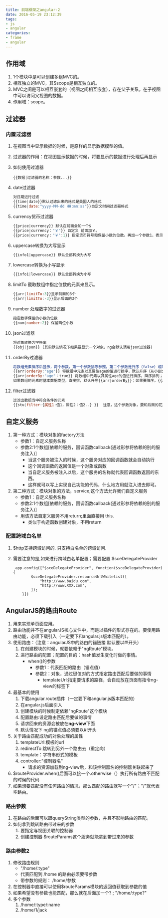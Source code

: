 ```yaml
---
title: 前端框架之angular-2
date: 2016-05-19 23:12:39
tags: 
- js
- angular 
categories: 
- frame
- angular
---
```


## 作用域

1. 1个模块中是可以创建多组MVC的。
2. 相互独立的MVC，其$scope是相互独立的。
3. MVC之间是可以相互嵌套的（视图之间相互嵌套），存在父子关系。在子视图中可以访问父视图的数据。
4. 作用域：scope。

## 过滤器

### 内置过滤器

1. 在视图当中显示数据的时候，是原样的显示数据模型的值。

2. 过滤器的作用：在视图显示数据的时候，将要显示的数据进行处理后再显示

3. 如何使用过滤器

   ```{{数据|过滤器的名称：参数...}}```

4. date过滤器

   ```javascript
   对日期进行过滤
   {{time|date}}默认过滤出来的格式是美国人的格式
   {{time|date:"yyyy-MM-dd HH:mm:ss"}}自定义时间过滤器格式
   ```

5. currency货币过滤器

   ```javascript
   {{price|currency}} 默认在前面会加一个$
   {{price|currency："￥"}} 自定义 前面加￥。
   {{price|currency："￥":1}} 指定货币符号和保留小数的位数。再加一个参数1，表示保留一位整数
   ```

6. uppercase转换为大写显示

   ```javascript
   {{info1|uppercase}} 默认全部转换为大写
   ```

7. lowercase转换为小写显示

   ```javascript
   {{info1|lowercase}} 默认全部转换为小写
   ```

8. limitTo 截取数组中指定位数的元素来显示。

   ```javascript
   {{arr|limitTo:3}}显示前面的3个
   {{arr|limitTo:-3}}显示后面的3个
   ```

9. number 处理数字的过滤器

   ```javascript
   指定数字保留的小数的位数
   {{num|number:2}} 保留两位小数
   ```

10. json过滤器

    ```javascript
    将对象转换为字符串
    {{obj|json}} (其实默认情况下如果要显示一个对象，ng会默认调用json过滤器)
    ```

11. orderBy过滤器

    ```javascript
    将数组元素排序后显示，两个参数，第一个参数排序参照，第二个参数是升序（false）或降序(true)
    {{arr|orderBy:"age"}} 将数组中元素以其属性age的值进行排序，默认升序（从小到大）；
    {{arr|orderBy:"age"：true}} 将数组中元素以其属性age的值进行排序，降序排列；
    如果数组的元素时基本数据类型，直接排，默认升序{{arr|orderBy}}；如果要降序，{{arr|orderBy：null:true}}
    ```

12. filter过滤器

    ```javascript
    过滤出数组当中符合条件的元素
    {{stu|filter:{属性1:值1，属性2：值2..} }}  注意，这个参数对象，要和后面的花括号之间有一个空格！！！
    ```

## 自定义服务

1. 第一种方式：模块对象的factory方法
   - 参数1：自定义服务名称
   - 参数2:1个数组[依赖的服务，回调函数callback(通过形参将依赖的别的服务注入)]
     - 当这个服务被注入的时候，这个服务对应的回调函数就会自动执行
     - 这个回调函数的返回值是一个对象或函数
     - 当自定义服务被注入以后，这个服务的名称就代表回调函数返回的东西。
     - 这样就可以写上实现自己功能的代码，什么地方用就注入进去即可。
2. 第二种方式：模块对象的方法，service;这个方法允许我们自定义服务
   - 参数1：自定义服务名称
   - 参数2:1个数组[依赖的服务，回调函数callback(通过形参将依赖的别的服务注入)]
   - 用该方法自定义服务不用return;里面直接用 this.
     - 类似于构造函数创建对象，不用return

### 配置跨域白名单

1. $http支持跨域访问的. 只支持白名单的跨域访问.

2. 需要注意的是,如果进行跨域白名单配置；需要配置 $sceDelegateProvider

   ```
    app.config(["$sceDelegateProvider", function($sceDelegateProvider) {
           $sceDelegateProvider.resourceUrlWhitelist([
               "http://www.baidu.com",
               "http://www.XXX.com",
           ]);
       }])
   ```

## AngularJS的路由Route

1. 用来实现单页面应用。
2. 路由功能并不在angularJS核心文件中，而是以插件的形式存在的。要使用路由功能，必须下载引入（一定要下和angular.js版本匹配的）。
3. 使用路由：（注意：angularJS中的路由的锚链接 默认要以#!开头）
   1. 在创建模块的时候，就要依赖于"ngRoute"模块。
   2. 进行路由的配置；配置的目的：hash值发生变化时做的事情。
      - when()的参数
        - 参数1：代表匹配的路由（锚点值）
        - 参数2：对象，通过键值对的方式指定路由匹配后要做的事情
          - templateUrl:指定要请求的路径，会自动放在页面有指令ng-view的标签下
4. 最基本的使用
   1. 下载angular.route插件（一定要下和angular.js版本匹配的）
   2. 在angular.js后面引入
   3. 创建模块的时候制定依赖"ngRoute"这个模块
   4. 配置路由:设定路由匹配后要做的事情
   5. 请求回来的资源会被放在**ng-view**下面
   6. 默认情况下 ng的锚点值必须要以#!开头
5. 关于路由匹配成功的对象处理的属性
   1. templateUrl:模板的url
   2. redirectTo 跳转到另外一个路由去（重定向）
   3. template：字符串形式的模板
   4. controller:"控制器名"
      - 请求的资源加载到ng-view后，和该控制器名的控制器关联起来了
6. $routeProvider.when()后面可以接一个.otherwise（）执行所有路由不匹配的时候的代码
7. 如果想要匹配没有任何路由的情况，那么匹配的路由就写一个"/"；"/"就代表空路由。

### 路由参数

1. 在路由的后面可以跟queryString类型的参数，并且不影响路由的匹配。
2. 如何拿到跳转路由带过来的参数
   1. 要指定与视图关联的控制器
   2. 创建控制器 $routeParams这个服务就能拿到带过来的参数

### 路由参数2

1. 修改路由规则
   - "/home/:type"
   - 代表匹配到 /home 的路由必须要带参数
   - 带参数的规则： /home/参数
2. 在控制器中直接可以使用$routeParams模块的返回值获取到参数的值
3. 如果希望没有参数也能匹配，那么就在后面加一个? ; "/home/:type?"
4. 多个参数
   1. /home/:type/:name
   2. /home/1/jack